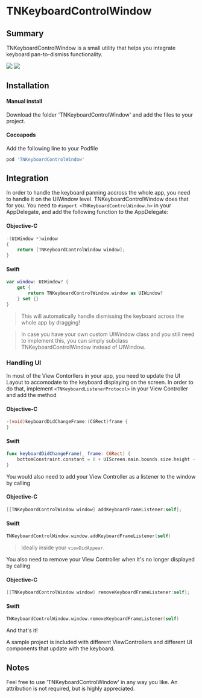 
# TNKeyboardControlWindow

## Summary
TNKeyboardControlWindow is a small utility that helps you integrate keyboard pan-to-dismiss functionality.

![](https://thumbs.gfycat.com/ImpossibleTestyIndianpalmsquirrel-size_restricted.gif)
![](https://thumbs.gfycat.com/EvilMiserableGrayreefshark-size_restricted.gif)

## Installation

#### Manual install
Download the folder 'TNKeyboardControlWindow' and add the files to your project.

#### Cocoapods
Add the following line to your Podfile
```ruby
pod 'TNKeyboardControlWindow'
```

## Integration
In order to handle the keyboard panning accross the whole app, you need to handle it on the UIWindow level.
TNKeyboardControlWindow does that for you.
You need to `#import <TNKeyboardControlWindow.h>` in your AppDelegate, and add the following function to the AppDelegate:
#### Objective-C
```objective-c
-(UIWindow *)window
{
	return [TNKeyboardControlWindow window];
}
```
#### Swift
```swift
var window: UIWindow? {
	get {
		return TNKeyboardControlWindow.window as UIWindow?
	} set {}
}
```
> This will automatically handle dismissing the keyboard across the whole app by dragging!

> In case you have your own custom UIWindow class and you still need to implement this, you can simply subclass TNKeyboardControlWindow instead of UIWindow.

### Handling UI
In most of the View Contorllers in your app, you need to update the UI Layout to accomodate to the keyboard displaying on the screen.
In order to do that, implement `<TNKeyboardListenerProtocol>` in your View Controller and add the method 
#### Objective-C
```objective-c
-(void)keyboardDidChangeFrame:(CGRect)frame {
}
```
#### Swift
```swift
func keyboardDidChangeFrame(_ frame: CGRect) {
	bottomConstraint.constant = 8 + UIScreen.main.bounds.size.height - frame.origin.y
}
```

You would also need to add your View Controller as a listener to the window by calling 
#### Objective-C
```objective-c
[[TNKeyboardControlWindow window] addKeyboardFrameListener:self];
```
#### Swift
```swift
TNKeyboardControlWindow.window.addKeyboardFrameListener(self)
```
> Ideally inside your `viewDidAppear`. 

You also need to remove your View Controller when it's no longer displayed by calling 
#### Objective-C
```objective-c
[[TNKeyboardControlWindow window] removeKeyboardFrameListener:self];
```
#### Swift
```swift
TNKeyboardControlWindow.window.removeKeyboardFrameListener(self)
```

And that's it!

A sample project is included with different ViewControllers and different UI components that update with the keyboard.

## Notes

Feel free to use 'TNKeyboardControlWindow' in any way you like. An attribution is not required, but is highly appreciated.
